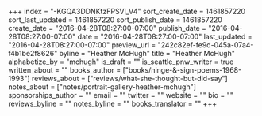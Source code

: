 +++
index = "-KGQA3DDNKtzFPSVl_V4"
sort_create_date = 1461857220
sort_last_updated = 1461857220
sort_publish_date = 1461857220
create_date = "2016-04-28T08:27:00-07:00"
publish_date = "2016-04-28T08:27:00-07:00"
date = "2016-04-28T08:27:00-07:00"
last_updated = "2016-04-28T08:27:00-07:00"
preview_url = "242c82ef-fe9d-045a-07a4-f4b1be2f8626"
byline = "Heather McHugh"
title = "Heather McHugh"
alphabetize_by = "mchugh"
is_draft = ""
is_seattle_pnw_writer = true
written_about = ""
books_author = ["books/hinge-&-sign-poems-1968-1993"]
reviews_about = ["reviews/what-she-thought-but-did-say"]
notes_about = ["notes/portrait-gallery-heather-mchugh"]
sponsorships_author = ""
email = ""
twitter = ""
website = ""
bio = ""
reviews_byline = ""
notes_byline = ""
books_translator = ""
+++
